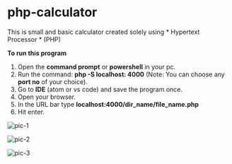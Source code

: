 # php-calculator
This is small and basic calculator created solely using * Hypertext Processor * (PHP)

**To run this program**

1. Open the **command prompt** or **powershell** in your pc.
2. Run the command: **php -S localhost: 4000** (Note: You can choose any **port no** of your choice).
3. Go to **IDE** (atom or vs code) and save the program once.
4. Open your browser.
5. In the URL bar type **localhost:4000/dir_name/file_name.php**
6. Hit enter.


![pic-1](https://github.com/rks-031/php-calculator/assets/103258259/2da4b461-7644-457e-a151-a7acc9d245db)

![pic-2](https://github.com/rks-031/php-calculator/assets/103258259/1c8178b3-7f82-4b4d-9617-19d073b1352d)

![pic-3](https://github.com/rks-031/php-calculator/assets/103258259/25bfffdb-43f2-4c2a-a6c3-45f9629e5b02)

